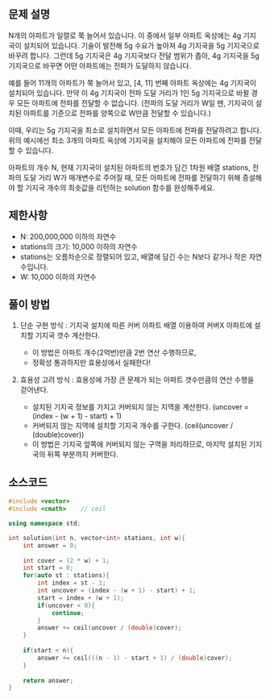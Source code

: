 ## 문제 설명
N개의 아파트가 일렬로 쭉 늘어서 있습니다. 이 중에서 일부 아파트 옥상에는 4g 기지국이 설치되어 있습니다. 기술이 발전해 5g 수요가 높아져 4g 기지국을 5g 기지국으로 바꾸려 합니다. 그런데 5g 기지국은 4g 기지국보다 전달 범위가 좁아, 4g 기지국을 5g 기지국으로 바꾸면 어떤 아파트에는 전파가 도달하지 않습니다.

예를 들어 11개의 아파트가 쭉 늘어서 있고, [4, 11] 번째 아파트 옥상에는 4g 기지국이 설치되어 있습니다. 만약 이 4g 기지국이 전파 도달 거리가 1인 5g 기지국으로 바뀔 경우 모든 아파트에 전파를 전달할 수 없습니다. (전파의 도달 거리가 W일 땐, 기지국이 설치된 아파트를 기준으로 전파를 양쪽으로 W만큼 전달할 수 있습니다.)

이때, 우리는 5g 기지국을 최소로 설치하면서 모든 아파트에 전파를 전달하려고 합니다. 위의 예시에선 최소 3개의 아파트 옥상에 기지국을 설치해야 모든 아파트에 전파를 전달할 수 있습니다.

아파트의 개수 N, 현재 기지국이 설치된 아파트의 번호가 담긴 1차원 배열 stations, 전파의 도달 거리 W가 매개변수로 주어질 때, 모든 아파트에 전파를 전달하기 위해 증설해야 할 기지국 개수의 최솟값을 리턴하는 solution 함수를 완성해주세요.


## 제한사항
- N: 200,000,000 이하의 자연수
- stations의 크기: 10,000 이하의 자연수
- stations는 오름차순으로 정렬되어 있고, 배열에 담긴 수는 N보다 같거나 작은 자연수입니다.
- W: 10,000 이하의 자연수


## 풀이 방법
1. 단순 구현 방식 : 기지국 설치에 따른 커버 아파트 배열 이용하여 커버X 아파트에 설치할 기지국 갯수 계산한다.
   - 이 방법은 아파트 개수(2억번)만큼 2번 연산 수행하므로,
   - 정확성 통과하지만 효용성에서 실패한다!
 
2. 효용성 고려 방식 : 효용성에 가장 큰 문제가 되는 아파트 갯수만큼의 연산 수행을 걷어낸다.
   - 설치된 기지국 정보를 가지고 커버되지 않는 지역을 계산한다. (uncover = (index - (w + 1) - start) + 1)
   - 커버되지 않는 지역에 설치할 기지국 개수를 구한다. (ceil(uncover / (double)cover))
   - 이 방법은 기지국 앞쪽에 커버되지 않는 구역을 처리하므로, 마지막 설치된 기지국의 뒤쪽 부분까지 커버한다.


## 소스코드
```c++
#include <vector>
#include <cmath>    // ceil

using namespace std;

int solution(int n, vector<int> stations, int w){
    int answer = 0;
    
    int cover = (2 * w) + 1;
    int start = 0;
    for(auto st : stations){
        int index = st - 1;
        int uncover = (index - (w + 1) - start) + 1;
        start = index + (w + 1);
        if(uncover < 0){
            continue;
        }
        answer += ceil(uncover / (double)cover);
    }
    
    if(start < n){
        answer += ceil(((n - 1) - start + 1) / (double)cover);
    }
    
    return answer;
}
```